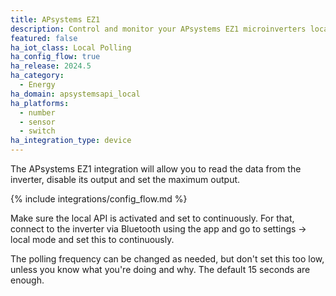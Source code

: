 ```yaml
---
title: APsystems EZ1
description: Control and monitor your APsystems EZ1 microinverters locally without the cloud
featured: false
ha_iot_class: Local Polling
ha_config_flow: true
ha_release: 2024.5
ha_category:
  - Energy
ha_domain: apsystemsapi_local
ha_platforms:
  - number
  - sensor
  - switch
ha_integration_type: device
---
```


The APsystems EZ1 integration will allow you to read the data from the inverter, disable its output and set the maximum output.

{% include integrations/config_flow.md %}

Make sure the local API is activated and set to continuously. For that, connect to the inverter via Bluetooth using the app and go to settings -> local mode and set this to continuously.

The polling frequency can be changed as needed, but don't set this too low, unless you know what you're doing and why. The default 15 seconds are enough.
